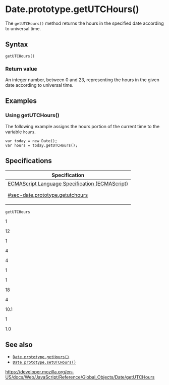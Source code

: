 # Date.prototype.getUTCHours()

The `getUTCHours()` method returns the hours in the specified date according to universal time.

## Syntax

    getUTCHours()

### Return value

An integer number, between 0 and 23, representing the hours in the given date according to universal time.

## Examples

### Using getUTCHours()

The following example assigns the hours portion of the current time to the variable `hours`.

    var today = new Date();
    var hours = today.getUTCHours();

## Specifications

<table><thead><tr class="header"><th>Specification</th></tr></thead><tbody><tr class="odd"><td><a href="https://tc39.es/ecma262/#sec-date.prototype.getutchours">ECMAScript Language Specification (ECMAScript) 
<br/>

<span class="small">#sec-date.prototype.getutchours</span></a></td></tr></tbody></table>

`getUTCHours`

1

12

1

4

4

1

1

18

4

10.1

1

1.0

## See also

-   [`Date.prototype.getHours()`](gethours)
-   [`Date.prototype.setUTCHours()`](setutchours)

<a href="https://developer.mozilla.org/en-US/docs/Web/JavaScript/Reference/Global_Objects/Date/getUTCHours" class="_attribution-link">https://developer.mozilla.org/en-US/docs/Web/JavaScript/Reference/Global_Objects/Date/getUTCHours</a>
